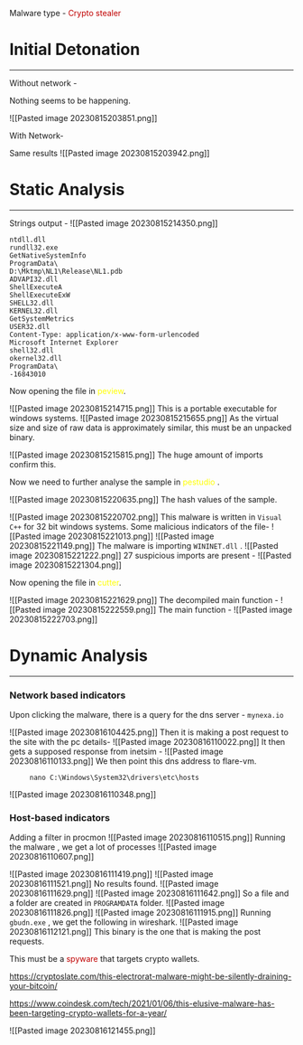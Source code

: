  Malware type - <span style="color:#c00000">Crypto stealer</span>
 <br>

# Initial Detonation
----
Without network -

Nothing seems to be happening.

![[Pasted image 20230815203851.png]]

With Network-

Same results
![[Pasted image 20230815203942.png]]
<br>

# Static Analysis
----
Strings output - 
![[Pasted image 20230815214350.png]]

```
ntdll.dll
rundll32.exe
GetNativeSystemInfo
ProgramData\
D:\Mktmp\NL1\Release\NL1.pdb
ADVAPI32.dll
ShellExecuteA
ShellExecuteExW
SHELL32.dll
KERNEL32.dll
GetSystemMetrics
USER32.dll
Content-Type: application/x-www-form-urlencoded
Microsoft Internet Explorer
shell32.dll
okernel32.dll
ProgramData\
-16843010
```

Now opening the file in <span style="color:#ffff00">peview</span>.

![[Pasted image 20230815214715.png]]
This is a portable executable for windows systems.
![[Pasted image 20230815215655.png]]
As the virtual size and size of raw data is approximately similar, this must be an unpacked binary.

![[Pasted image 20230815215815.png]]
The huge amount of imports confirm this.

Now we need to further analyse the sample in <span style="color:#ffff00">pestudio</span> . 

![[Pasted image 20230815220635.png]]
The hash values of the sample.

![[Pasted image 20230815220702.png]]
This malware is written in  `Visual C++`  for 32 bit windows systems.
Some malicious indicators of the file-
![[Pasted image 20230815221013.png]]
![[Pasted image 20230815221149.png]]
The malware is importing `WININET.dll` .
![[Pasted image 20230815221222.png]]
27 suspicious imports are present -
![[Pasted image 20230815221304.png]]

Now opening the file in <span style="color:#ffff00">cutter</span>.

![[Pasted image 20230815221629.png]]
The decompiled main function -
![[Pasted image 20230815222559.png]]
The main function -
![[Pasted image 20230815222703.png]]
<br>

# Dynamic Analysis
----
### Network based indicators

Upon clicking the malware, there is a query for the dns server - `mynexa.io`

![[Pasted image 20230816104425.png]]
Then it is making a post request to the site with the pc details-
![[Pasted image 20230816110022.png]]
It then gets a supposed response from inetsim -
![[Pasted image 20230816110133.png]]
We then point this dns address to flare-vm.

		 nano C:\Windows\System32\drivers\etc\hosts

![[Pasted image 20230816110348.png]]

### Host-based indicators

Adding a filter in procmon
![[Pasted image 20230816110515.png]]
Running the malware , we get a lot of processes
![[Pasted image 20230816110607.png]]

![[Pasted image 20230816111419.png]]
![[Pasted image 20230816111521.png]]
No results found.
![[Pasted image 20230816111629.png]]
![[Pasted image 20230816111642.png]]
So a file and a folder are created in `PROGRAMDATA` folder.
![[Pasted image 20230816111826.png]]
![[Pasted image 20230816111915.png]]
Running `gbudn.exe` , we get the following in wireshark.
![[Pasted image 20230816112121.png]]
This binary is the one that is making the post requests.

This must be a <span style="color:#c00000">spyware</span> that targets crypto wallets.

https://cryptoslate.com/this-electrorat-malware-might-be-silently-draining-your-bitcoin/

https://www.coindesk.com/tech/2021/01/06/this-elusive-malware-has-been-targeting-crypto-wallets-for-a-year/

![[Pasted image 20230816121455.png]]